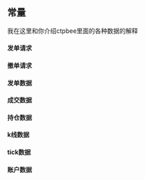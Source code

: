 ## 常量 
我在这里和你介绍ctpbee里面的各种数据的解释

#### 发单请求

#### 撤单请求 

#### 发单数据

#### 成交数据

#### 持仓数据

#### k线数据

#### tick数据

#### 账户数据

